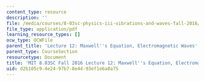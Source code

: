 ```yaml
---
content_type: resource
description: ''
file: /media/courses/8-03sc-physics-iii-vibrations-and-waves-fall-2016/d2b105c94e2497b78e4493ef1e6a8a75_MIT8_03SCF16_hw_Lec12.pdf
file_type: application/pdf
learning_resource_types: []
ocw_type: OCWFile
parent_title: 'Lecture 12: Maxwell''s Equation, Electromagnetic Waves'
parent_type: CourseSection
resourcetype: Document
title: 'MIT 8.03SC Fall 2016 Lecture 12: Maxwell''s Equation, Electromagnetic Waves'
uid: d2b105c9-4e24-97b7-8e44-93ef1e6a8a75
---
```

